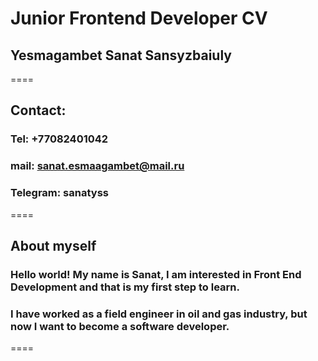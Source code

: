 # Junior Frontend Developer CV #
## Yesmagambet Sanat Sansyzbaiuly 
====
## Contact:
### Tel: +77082401042
### mail: sanat.esmaagambet@mail.ru
### Telegram: sanatyss
====
## About myself
### Hello world! My name is Sanat, I am interested in Front End Development and that is my first step to learn.
### I have worked as a field engineer in oil and gas industry, but now I want to become a software developer.
====

